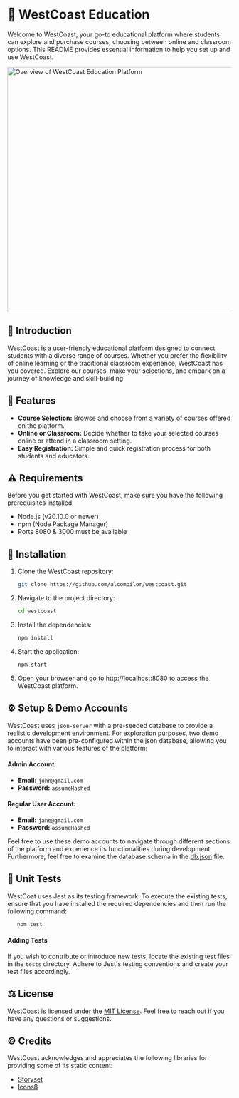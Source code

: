 # 🦉 WestCoast Education

Welcome to WestCoast, your go-to educational platform where students can explore and purchase courses, choosing between online and classroom options. This README provides essential information to help you set up and use WestCoast.

<img src="https://i.imgur.com/5ucM5Kb.png" alt="Overview of WestCoast Education Platform" width="550px">

## 👋 Introduction
WestCoast is a user-friendly educational platform designed to connect students with a diverse range of courses. Whether you prefer the flexibility of online learning or the traditional classroom experience, WestCoast has you covered. Explore our courses, make your selections, and embark on a journey of knowledge and skill-building.

## 🌟 Features
- **Course Selection:** Browse and choose from a variety of courses offered on the platform.
- **Online or Classroom:** Decide whether to take your selected courses online or attend in a classroom setting.
- **Easy Registration:** Simple and quick registration process for both students and educators.

## ⚠️ Requirements
Before you get started with WestCoast, make sure you have the following prerequisites installed:

- Node.js (v20.10.0 or newer)
- npm (Node Package Manager)
- Ports 8080 & 3000 must be available

## 🚀 Installation
1. Clone the WestCoast repository:
   ```bash
   git clone https://github.com/alcompilor/westcoast.git
    ```
2. Navigate to the project directory:
   ```bash
   cd westcoast
    ```
3. Install the dependencies:
   ```bash
   npm install
    ```
4. Start the application:
   ```bash
   npm start
    ```
5. Open your browser and go to http://localhost:8080 to access the WestCoast platform.

## ⚙️ Setup & Demo Accounts
WestCoast uses `json-server` with a pre-seeded database to provide a realistic development environment. For exploration purposes, two demo accounts have been pre-configured within the json database, allowing you to interact with various features of the platform:

#### Admin Account:
- **Email:** `john@gmail.com`
- **Password:** `assumeHashed`

#### Regular User Account:
- **Email:** `jane@gmail.com`
- **Password:** `assumeHashed`

Feel free to use these demo accounts to navigate through different sections of the platform and experience its functionalities during development. Furthermore, feel free to examine the database schema in the [db.json](./db/db.json) file.

## 🧪 Unit Tests

WestCoat uses Jest as its testing framework. To execute the existing tests, ensure that you have installed the required dependencies and then run the following command:

```bash
   npm test
```

#### Adding Tests
If you wish to contribute or introduce new tests, locate the existing test files in the `tests` directory. Adhere to Jest's testing conventions and create your test files accordingly.

## ⚖️ License
WestCoast is licensed under the [MIT License](LICENSE.md). Feel free to reach out if you have any questions or suggestions.

## ©️ Credits
WestCoast acknowledges and appreciates the following libraries for providing some of its static content:
- [Storyset](https://storyset.com/)
- [Icons8](https://icons8.com/)
